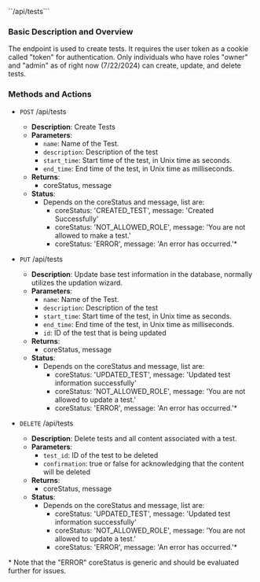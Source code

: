 ``/api/tests```

### Basic Description and Overview

The endpoint is used to create tests. It requires the user token as a cookie called "token" for authentication. Only individuals who have roles "owner" and "admin" as of right now (7/22/2024) can create, update, and delete tests.

### Methods and Actions

- `POST` /api/tests
    - **Description**: Create Tests
    - **Parameters**:
        - `name`: Name of the Test.
        - `description`: Description of the test
        - `start_time`: Start time of the test, in Unix time as seconds.
        - `end_time`: End time of the test, in Unix time as milliseconds.
    - **Returns**:
        - coreStatus, message
    - **Status**:
        - Depends on the coreStatus and message, list are:
            - coreStatus: 'CREATED_TEST', message: 'Created Successfully'
            - coreStatus: 'NOT_ALLOWED_ROLE', message: 'You are not allowed to make a test.'
            - coreStatus: 'ERROR', message: 'An error has occurred.'\*

- `PUT` /api/tests
    - **Description**: Update base test information in the database, normally utilizes the updation wizard.
    - **Parameters**:
        - `name`: Name of the Test.
        - `description`: Description of the test
        - `start_time`: Start time of the test, in Unix time as seconds.
        - `end_time`: End time of the test, in Unix time as milliseconds.
        - `id`: ID of the test that is being updated
    - **Returns**:
        - coreStatus, message
    - **Status**:
        - Depends on the coreStatus and message, list are:
            - coreStatus: 'UPDATED_TEST', message: 'Updated test information successfully'
            - coreStatus: 'NOT_ALLOWED_ROLE', message: 'You are not allowed to update a test.'
            - coreStatus: 'ERROR', message: 'An error has occurred.'\*

- `DELETE` /api/tests
    - **Description**: Delete tests and all content associated with a test.
    - **Parameters**:
        - `test_id`: ID of the test to be deleted
        - `confirmation`: true or false for acknowledging that the content will be deleted
    - **Returns**:
        - coreStatus, message
    - **Status**:
        - Depends on the coreStatus and message, list are:
            - coreStatus: 'UPDATED_TEST', message: 'Updated test information successfully'
            - coreStatus: 'NOT_ALLOWED_ROLE', message: 'You are not allowed to update a test.'
            - coreStatus: 'ERROR', message: 'An error has occurred.'\*

\* Note that the "ERROR" coreStatus is generic and should be evaluated further for issues.